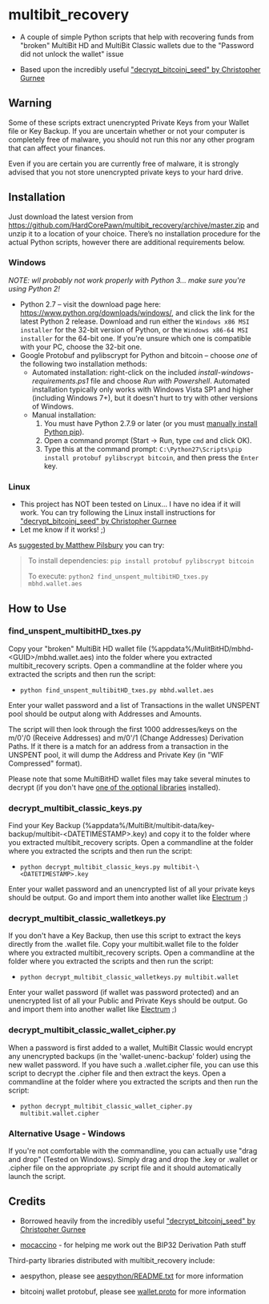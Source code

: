 # multibit_recovery
* A couple of simple Python scripts that help with recovering funds from "broken" MultiBit HD and MultiBit Classic wallets due to the "Password did not unlock the wallet" issue

* Based upon the incredibly useful ["decrypt_bitcoinj_seed" by Christopher Gurnee](https://github.com/gurnec/decrypt_bitcoinj_seed)

## Warning ##

Some of these scripts extract unencrypted Private Keys from your Wallet file or Key Backup. If you are uncertain whether or not your computer is completely free of malware, you should not run this nor any other program that can affect your finances.

Even if you are certain you are currently free of malware, it is strongly advised that you not store unencrypted private keys to your hard drive.

## Installation ##

Just download the latest version from https://github.com/HardCorePawn/multibit_recovery/archive/master.zip and unzip it to a location of your choice. There’s no installation procedure for the actual Python scripts, however there are additional requirements below.

### Windows ###

*NOTE: wll probably not work properly with Python 3... make sure you're using Python 2!*

 * Python 2.7 – visit the download page here: <https://www.python.org/downloads/windows/>, and click the link for the latest Python 2 release. Download and run either the `Windows x86 MSI installer` for the 32-bit version of Python, or the `Windows x86-64 MSI installer` for the 64-bit one. If you're unsure which one is compatible with your PC, choose the 32-bit one.
 * Google Protobuf and pylibscrypt for Python and bitcoin – choose *one* of the following two installation methods:
     * Automated installation: right-click on the included *install-windows-requirements.ps1* file and choose *Run with Powershell*. Automated installation typically only works with Windows Vista SP1 and higher (including Windows 7+), but it doesn't hurt to try with other versions of Windows.
     * Manual installation:
         1. You must have Python 2.7.9 or later (or you must [manually install Python pip](https://pip.pypa.io/en/latest/installing.html#install-pip)).
         2. Open a command prompt (Start -> Run, type `cmd` and click OK).
         3. Type this at the command prompt: `C:\Python27\Scripts\pip install protobuf pylibscrypt bitcoin`, and then press the `Enter` key.

### Linux ###

* This project has NOT been tested on Linux... I have no idea if it will work. You can try following the Linux install instructions for ["decrypt_bitcoinj_seed" by Christopher Gurnee](https://github.com/gurnec/decrypt_bitcoinj_seed)
* Let me know if it works! ;)

As [suggested by Matthew Pilsbury](https://github.com/HardCorePawn/multibit_recovery/issues/7) you can try:
>To install dependencies:
>`pip install protobuf pylibscrypt bitcoin `
> 
>To execute:
>`python2 find_unspent_multibitHD_txes.py mbhd.wallet.aes `


## How to Use ##

### find_unspent_multibitHD_txes.py ###

Copy your "broken" MultiBit HD wallet file (%appdata%/MulitBitHD/mbhd-\<GUID>/mbhd.wallet.aes) into the folder where you extracted multibit_recovery scripts. Open a commandline at the folder where you extracted the scripts and then run the script:
* `python find_unspent_multibitHD_txes.py mbhd.wallet.aes`

Enter your wallet password and a list of Transactions in the wallet UNSPENT pool should be output along with Addresses and Amounts.

The script will then look through the first 1000 addresses/keys on the m/0'/0 (Receive Addresses) and m/0'/1 (Change Addresses) Derivation Paths. If it there is a match for an address from a transaction in the UNSPENT pool, it will dump the Address and Private Key (in "WIF Compressed" format).

Please note that some MultiBitHD wallet files may take several minutes to decrypt (if you don't have [one of the optional libraries](https://pypi.python.org/pypi/pylibscrypt#requirements) installed).

### decrypt_multibit_classic_keys.py

Find your Key Backup (%appdata%/MultiBit/multibit-data/key-backup/multibit-\<DATETIMESTAMP>.key) and copy it to the folder where you extracted multibit_recovery scripts. Open a commandline at the folder where you extracted the scripts and then run the script:
* `python decrypt_multibit_classic_keys.py multibit-\<DATETIMESTAMP>.key`

Enter your wallet password and an unencrypted list of all your private keys should be output. Go and import them into another wallet like [Electrum](https://electrum.org/) ;)

### decrypt_multibit_classic_walletkeys.py

If you don't have a Key Backup, then use this script to extract the keys directly from the .wallet file. Copy your multibit.wallet file to the folder where you extracted multibit_recovery scripts. Open a commandline at the folder where you extracted the scripts and then run the script:
* `python decrypt_multibit_classic_walletkeys.py multibit.wallet`

Enter your wallet password (if wallet was password protected) and an unencrypted list of all your Public and Private Keys should be output. Go and import them into another wallet like [Electrum](https://electrum.org/) ;)

### decrypt_multibit_classic_wallet_cipher.py

When a password is first added to a wallet, MultiBit Classic would encrypt any unencrypted backups (in the 'wallet-unenc-backup' folder) using the new wallet password. If you have such a .wallet.cipher file, you can use this script to decrypt the .cipher file and then extract the keys. Open a commandline at the folder where you extracted the scripts and then run the script:
* `python decrypt_multibit_classic_wallet_cipher.py multibit.wallet.cipher`

### Alternative Usage - Windows ###

If you're not comfortable with the commandline, you can actually use "drag and drop" (Tested on Windows). Simply drag and drop the .key or .wallet or .cipher file on the appropriate .py script file and it should automatically launch the script.


## Credits ##

* Borrowed heavily from the incredibly useful ["decrypt_bitcoinj_seed" by Christopher Gurnee](https://github.com/gurnec/decrypt_bitcoinj_seed)

* [mocaccino](http://www.mocacinno.com/) - for helping me work out the BIP32 Derivation Path stuff

Third-party libraries distributed with multibit_recovery include:

 * aespython, please see [aespython/README.txt](aespython/README.txt) for
 more information

 * bitcoinj wallet protobuf, please see [wallet.proto](wallet.proto)
 for more information
